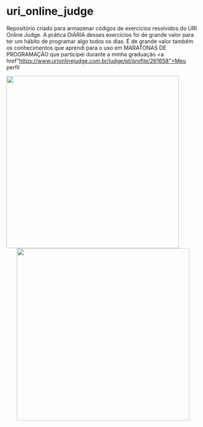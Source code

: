 # uri_online_judge

Repositório criado para armazenar códigos de exercícios resolvidos do URI Online Judge. A prática DIÁRIA desses exercícios foi de grande valor para ter um hábito de programar algo todos os dias. É de grande valor também os conhecimentos que aprendi para o uso em MARATONAS DE PROGRAMAÇÃO que participei durante a minha graduação
<a href"https://www.urionlinejudge.com.br/judge/pt/profile/261658">Meu perfil </a>
<br>

  <center>
  
  <img src="https://media.giphy.com/media/10zxDv7Hv5RF9C/giphy.gif" width="450" height="450" align="left"/> 
  <img src="https://media.giphy.com/media/l0HlFCT4uNTArsbu0/giphy.gif"width="450" height="450" />
    </center>
